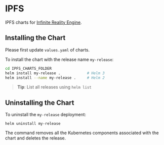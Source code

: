# IPFS

IPFS charts for [Infinite Reality Engine](https://etherealengine.org/).

## Installing the Chart

Please first update `values.yaml` of charts.

To install the chart with the release name `my-release`:

``` bash
cd IPFS_CHARTS_FOLDER
helm install my-release .            # Helm 3
helm install --name my-release .     # Helm 2
```

> **Tip**: List all releases using `helm list`

## Uninstalling the Chart

To uninstall the `my-release` deployment:

```console
helm uninstall my-release
```

The command removes all the Kubernetes components associated with the chart and deletes the release.

